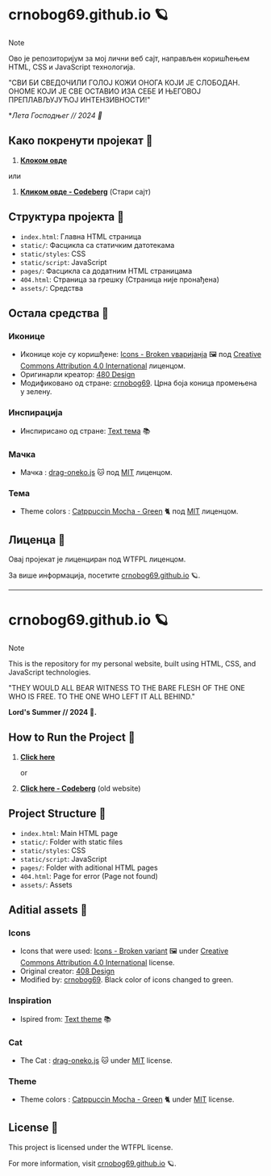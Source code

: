 # crnobog69.github.io 🪐


> [!NOTE]
> Ово је репозиторијум за мој лични веб сајт, направљен коришћењем HTML, CSS и JavaScript технологија.

"СВИ БИ СВЕДОЧИЛИ ГОЛОЈ КОЖИ ОНОГА КОЈИ ЈЕ СЛОБОДАН. ОНОМЕ КОЈИ ЈЕ СВЕ ОСТАВИО ИЗА СЕБЕ И ЊЕГОВОЈ ПРЕПЛАВЉУЈУЋОЈ ИНТЕНЗИВНОСТИ!"

**Лета Господњег // 2024 🗼*

## Како покренути пројекат 🚀

1. **[Клоком овде](https://crnobog69.github.io/)**
    
  или

1. **[Кликом овде - Codeberg](https://crnobog.codeberg.page/)** (Стари сајт)

## Структура пројекта 📁

- `index.html`: Главна HTML страница
- `static/`: Фасцикла са статичким датотекама
- `static/styles`: CSS
- `static/script`: JavaScript
- `pages/`: Фасцикла са додатним HTML страницама
- `404.html`: Страница за грешку (Страница није пронађена)
- `assets/`: Средства

## Остала средства 📖 

### Иконице

- Иконице које су коришђене: [Icons - Broken vваријанја](https://github.com/480-Design/Solar-Icon-Set) 🖼️ под [Creative Commons Attribution 4.0 International](LICENSE.md) лиценцом. 
- Оригинарли креатор: [480 Design](https://github.com/480-Design)
- Модификовано од стране: [crnobog69](https://github.com/crnobog69). Црна боја коница промењена у зелену.

### Инспирација

- Инспирисано од стране: [Text тема](https://github.com/spicetify/spicetify-themes/tree/master/text) 📚

### Мачка

- Мачка : [drag-oneko.js](https://github.com/crnobog69/drag-oneko.js/tree/main)  🐱 под [MIT](LICENSE.txt) лиценцом.

### Тема

- Theme colors : [Catppuccin Mocha - Green](https://github.com/catppuccin/catppuccin) 🐈 под [MIT](LICENSE.txt) лиценцом.

## Лиценца 📜

Овај пројекат је лиценциран под WTFPL лиценцом.

За више информација, посетите [crnobog69.github.io](https://crnobog69.github.io) 🪐.

---

# crnobog69.github.io 🪐

> [!NOTE]
> This is the repository for my personal website, built using HTML, CSS, and JavaScript technologies.

"THEY WOULD ALL BEAR WITNESS TO THE BARE FLESH OF THE ONE WHO IS FREE. TO THE ONE WHO LEFT IT ALL BEHIND."

**Lord's Summer // 2024 🗼.**

## How to Run the Project 🚀

1. **[Click here](https://crnobog69.github.io/)**
   
   or

1. **[Click here - Codeberg](https://crnobog.codeberg.page/)** (old website)

## Project Structure 📁

- `index.html`: Main HTML page
- `static/`: Folder with static files
- `static/styles`: CSS
- `static/script`: JavaScript
- `pages/`: Folder with aditional HTML pages
- `404.html`: Page for error (Page not found)
- `assets/`: Assets

## Aditial assets 📖

### Icons

- Icons that were used: [Icons - Broken variant](https://github.com/480-Design/Solar-Icon-Set) 🖼️ under [Creative Commons Attribution 4.0 International](LICENSE.md) license.
- Original creator: [408 Design](https://github.com/480-Design)
- Modified by: [crnobog69](https://github.com/crnobog69). Black color of icons changed to green.

### Inspiration

- Ispired from: [Text theme](https://github.com/spicetify/spicetify-themes/tree/master/text) 📚

### Cat

- The Cat : [drag-oneko.js](https://github.com/crnobog69/drag-oneko.js/tree/main) 🐱 under [MIT](LICENSE.txt) license.

### Theme

- Theme colors : [Catppuccin Mocha - Green](https://github.com/catppuccin/catppuccin) 🐈 under [MIT](LICENSE.txt) license.

## License 📜

This project is licensed under the WTFPL license.

For more information, visit [crnobog69.github.io](https://crnobog69.github.io) 🪐.
